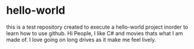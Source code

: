 # hello-world
this is a test repository created to execute a hello-world project inorder to learn how to use github.
Hi People,
I like C# and movies thats what I am made of.
I love going on long drives as it make me feel lively.
